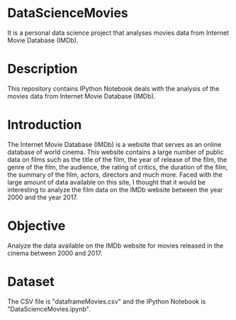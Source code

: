 # DataScienceMovies

It is a personal data science project that analyses movies data from Internet Movie Database (IMDb).

# Description
This repository contains IPython Notebook deals with the analysis of the movies data from Internet Movie Database (IMDb).

# Introduction
The Internet Movie Database (IMDb) is a website that serves as an online database of world cinema. This website contains a large number of public data on films such as the title of the film, the year of release of the film, the genre of the film, the audience, the rating of critics, the duration of the film, the summary of the film, actors, directors and much more. Faced with the large amount of data available on this site, I thought that it would be interesting to analyze the film data on the IMDb website between the year 2000 and the year 2017.

# Objective
Analyze the data available on the IMDb website for movies released in the cinema between 2000 and 2017.

# Dataset
The CSV file is "dataframeMovies.csv" and the IPython Notebook is "DataScienceMovies.ipynb".
